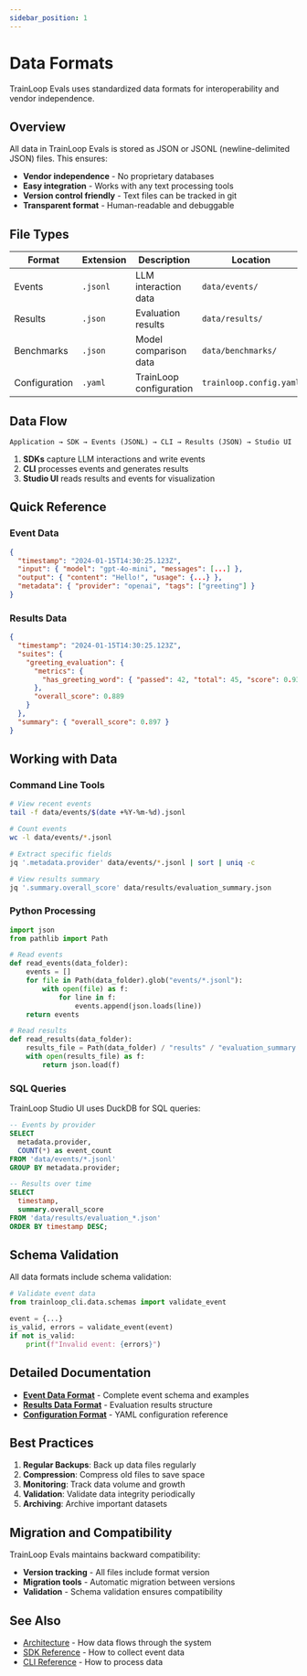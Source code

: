 ```yaml
---
sidebar_position: 1
---
```


# Data Formats

TrainLoop Evals uses standardized data formats for interoperability and vendor independence.

## Overview

All data in TrainLoop Evals is stored as JSON or JSONL (newline-delimited JSON) files. This ensures:

- **Vendor independence** - No proprietary databases
- **Easy integration** - Works with any text processing tools
- **Version control friendly** - Text files can be tracked in git
- **Transparent format** - Human-readable and debuggable

## File Types

| Format | Extension | Description | Location |
|--------|-----------|-------------|----------|
| Events | `.jsonl` | LLM interaction data | `data/events/` |
| Results | `.json` | Evaluation results | `data/results/` |
| Benchmarks | `.json` | Model comparison data | `data/benchmarks/` |
| Configuration | `.yaml` | TrainLoop configuration | `trainloop.config.yaml` |

## Data Flow

```
Application → SDK → Events (JSONL) → CLI → Results (JSON) → Studio UI
```

1. **SDKs** capture LLM interactions and write events
2. **CLI** processes events and generates results
3. **Studio UI** reads results and events for visualization

## Quick Reference

### Event Data

```json
{
  "timestamp": "2024-01-15T14:30:25.123Z",
  "input": { "model": "gpt-4o-mini", "messages": [...] },
  "output": { "content": "Hello!", "usage": {...} },
  "metadata": { "provider": "openai", "tags": ["greeting"] }
}
```

### Results Data

```json
{
  "timestamp": "2024-01-15T14:30:25.123Z",
  "suites": {
    "greeting_evaluation": {
      "metrics": {
        "has_greeting_word": { "passed": 42, "total": 45, "score": 0.933 }
      },
      "overall_score": 0.889
    }
  },
  "summary": { "overall_score": 0.897 }
}
```

## Working with Data

### Command Line Tools

```bash
# View recent events
tail -f data/events/$(date +%Y-%m-%d).jsonl

# Count events
wc -l data/events/*.jsonl

# Extract specific fields
jq '.metadata.provider' data/events/*.jsonl | sort | uniq -c

# View results summary
jq '.summary.overall_score' data/results/evaluation_summary.json
```

### Python Processing

```python
import json
from pathlib import Path

# Read events
def read_events(data_folder):
    events = []
    for file in Path(data_folder).glob("events/*.jsonl"):
        with open(file) as f:
            for line in f:
                events.append(json.loads(line))
    return events

# Read results
def read_results(data_folder):
    results_file = Path(data_folder) / "results" / "evaluation_summary.json"
    with open(results_file) as f:
        return json.load(f)
```

### SQL Queries

TrainLoop Studio UI uses DuckDB for SQL queries:

```sql
-- Events by provider
SELECT 
  metadata.provider,
  COUNT(*) as event_count
FROM 'data/events/*.jsonl'
GROUP BY metadata.provider;

-- Results over time
SELECT 
  timestamp,
  summary.overall_score
FROM 'data/results/evaluation_*.json'
ORDER BY timestamp DESC;
```

## Schema Validation

All data formats include schema validation:

```python
# Validate event data
from trainloop_cli.data.schemas import validate_event

event = {...}
is_valid, errors = validate_event(event)
if not is_valid:
    print(f"Invalid event: {errors}")
```

## Detailed Documentation

- **[Event Data Format](events.md)** - Complete event schema and examples
- **[Results Data Format](results.md)** - Evaluation results structure
- **[Configuration Format](../cli/config.md)** - YAML configuration reference

## Best Practices

1. **Regular Backups**: Back up data files regularly
2. **Compression**: Compress old files to save space
3. **Monitoring**: Track data volume and growth
4. **Validation**: Validate data integrity periodically
5. **Archiving**: Archive important datasets

## Migration and Compatibility

TrainLoop Evals maintains backward compatibility:

- **Version tracking** - All files include format version
- **Migration tools** - Automatic migration between versions
- **Validation** - Schema validation ensures compatibility

## See Also

- [Architecture](../../explanation/concepts/architecture.md) - How data flows through the system
- [SDK Reference](../sdk/index.md) - How to collect event data
- [CLI Reference](../cli/index.md) - How to process data